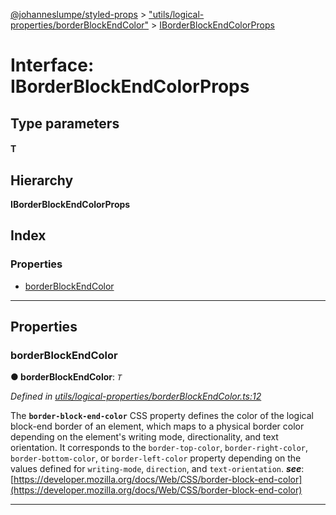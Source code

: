 [@johanneslumpe/styled-props](../README.md) > ["utils/logical-properties/borderBlockEndColor"](../modules/_utils_logical_properties_borderblockendcolor_.md) > [IBorderBlockEndColorProps](../interfaces/_utils_logical_properties_borderblockendcolor_.iborderblockendcolorprops.md)

# Interface: IBorderBlockEndColorProps

## Type parameters
#### T 
## Hierarchy

**IBorderBlockEndColorProps**

## Index

### Properties

* [borderBlockEndColor](_utils_logical_properties_borderblockendcolor_.iborderblockendcolorprops.md#borderblockendcolor)

---

## Properties

<a id="borderblockendcolor"></a>

###  borderBlockEndColor

**● borderBlockEndColor**: *`T`*

*Defined in [utils/logical-properties/borderBlockEndColor.ts:12](https://github.com/johanneslumpe/styled-props/blob/3abf398/src/utils/logical-properties/borderBlockEndColor.ts#L12)*

The **`border-block-end-color`** CSS property defines the color of the logical block-end border of an element, which maps to a physical border color depending on the element's writing mode, directionality, and text orientation. It corresponds to the `border-top-color`, `border-right-color`, `border-bottom-color`, or `border-left-color` property depending on the values defined for `writing-mode`, `direction`, and `text-orientation`.
*__see__*: [https://developer.mozilla.org/docs/Web/CSS/border-block-end-color](https://developer.mozilla.org/docs/Web/CSS/border-block-end-color)

___


